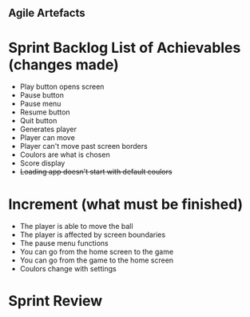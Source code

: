 ## Agile Artefacts
# Sprint Backlog List of Achievables (changes made)
* Play button opens screen
* Pause button
* Pause menu
* Resume button
* Quit button
* Generates player
* Player can move
* Player can't move past screen borders
* Coulors are what is chosen
* Score display
* ~~Loading app doesn't start with default coulors~~
# Increment (what must be finished)
* The player is able to move the ball
* The player is affected by screen boundaries
* The pause menu functions
* You can go from the home screen to the game
* You can go from the game to the home screen
* Coulors change with settings
# Sprint Review